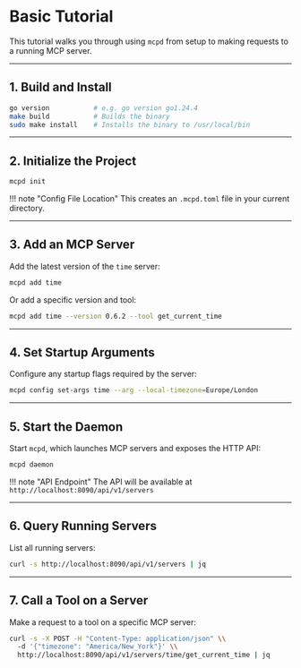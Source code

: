 # Basic Tutorial

This tutorial walks you through using `mcpd` from setup to making requests to a running MCP server.

---

## 1. Build and Install
```bash
go version           # e.g. go version go1.24.4
make build           # Builds the binary
sudo make install    # Installs the binary to /usr/local/bin
```

---

## 2. Initialize the Project
```bash
mcpd init
```

!!! note "Config File Location"
    This creates an `.mcpd.toml` file in your current directory.

---

## 3. Add an MCP Server

Add the latest version of the `time` server:
```bash
mcpd add time
```

Or add a specific version and tool:
```bash
mcpd add time --version 0.6.2 --tool get_current_time
```

---

## 4. Set Startup Arguments

Configure any startup flags required by the server:
```bash
mcpd config set-args time --arg --local-timezone=Europe/London
```

---

## 5. Start the Daemon

Start `mcpd`, which launches MCP servers and exposes the HTTP API:
```bash
mcpd daemon
```

!!! note "API Endpoint"
    The API will be available at `http://localhost:8090/api/v1/servers`

---

## 6. Query Running Servers

List all running servers:
```bash
curl -s http://localhost:8090/api/v1/servers | jq
```

---

## 7. Call a Tool on a Server

Make a request to a tool on a specific MCP server:
```bash
curl -s -X POST -H "Content-Type: application/json" \\
  -d '{"timezone": "America/New_York"}' \\
  http://localhost:8090/api/v1/servers/time/get_current_time | jq
```
